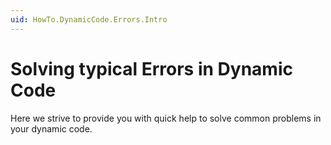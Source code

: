 ```yaml
---
uid: HowTo.DynamicCode.Errors.Intro
---
```


# Solving typical Errors in Dynamic Code

Here we strive to provide you with quick help to solve common problems in your dynamic code. 
